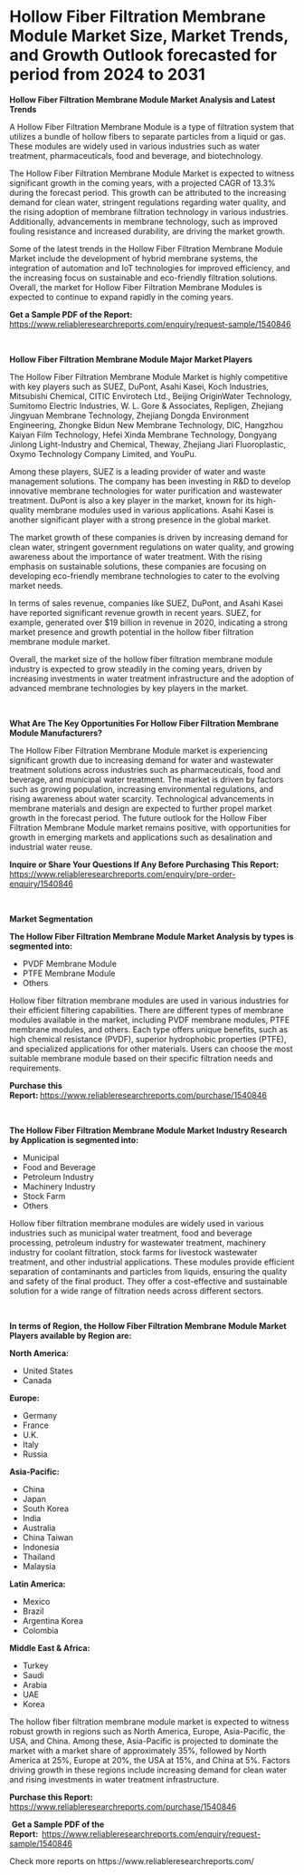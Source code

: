 <p><h1>Hollow Fiber Filtration Membrane Module Market Size, Market Trends, and Growth Outlook forecasted for period from 2024 to 2031</h1></p><p><strong>Hollow Fiber Filtration Membrane Module Market Analysis and Latest Trends</strong></p>
<p><p>A Hollow Fiber Filtration Membrane Module is a type of filtration system that utilizes a bundle of hollow fibers to separate particles from a liquid or gas. These modules are widely used in various industries such as water treatment, pharmaceuticals, food and beverage, and biotechnology.</p><p>The Hollow Fiber Filtration Membrane Module Market is expected to witness significant growth in the coming years, with a projected CAGR of 13.3% during the forecast period. This growth can be attributed to the increasing demand for clean water, stringent regulations regarding water quality, and the rising adoption of membrane filtration technology in various industries. Additionally, advancements in membrane technology, such as improved fouling resistance and increased durability, are driving the market growth.</p><p>Some of the latest trends in the Hollow Fiber Filtration Membrane Module Market include the development of hybrid membrane systems, the integration of automation and IoT technologies for improved efficiency, and the increasing focus on sustainable and eco-friendly filtration solutions. Overall, the market for Hollow Fiber Filtration Membrane Modules is expected to continue to expand rapidly in the coming years.</p></p>
<p><strong>Get a Sample PDF of the Report:&nbsp;</strong> <a href="https://www.reliableresearchreports.com/enquiry/request-sample/1540846">https://www.reliableresearchreports.com/enquiry/request-sample/1540846</a></p>
<p>&nbsp;</p>
<p><strong>Hollow Fiber Filtration Membrane Module Major Market Players</strong></p>
<p><p>The Hollow Fiber Filtration Membrane Module Market is highly competitive with key players such as SUEZ, DuPont, Asahi Kasei, Koch Industries, Mitsubishi Chemical, CITIC Envirotech Ltd., Beijing OriginWater Technology, Sumitomo Electric Industries, W. L. Gore & Associates, Repligen, Zhejiang Jingyuan Membrane Technology, Zhejiang Dongda Environment Engineering, Zhongke Bidun New Membrane Technology, DIC, Hangzhou Kaiyan Film Technology, Hefei Xinda Membrane Technology, Dongyang Jinlong Light-Industry and Chemical, Theway, Zhejiang Jiari Fluoroplastic, Oxymo Technology Company Limited, and YouPu.</p><p>Among these players, SUEZ is a leading provider of water and waste management solutions. The company has been investing in R&D to develop innovative membrane technologies for water purification and wastewater treatment. DuPont is also a key player in the market, known for its high-quality membrane modules used in various applications. Asahi Kasei is another significant player with a strong presence in the global market.</p><p>The market growth of these companies is driven by increasing demand for clean water, stringent government regulations on water quality, and growing awareness about the importance of water treatment. With the rising emphasis on sustainable solutions, these companies are focusing on developing eco-friendly membrane technologies to cater to the evolving market needs.</p><p>In terms of sales revenue, companies like SUEZ, DuPont, and Asahi Kasei have reported significant revenue growth in recent years. SUEZ, for example, generated over $19 billion in revenue in 2020, indicating a strong market presence and growth potential in the hollow fiber filtration membrane module market.</p><p>Overall, the market size of the hollow fiber filtration membrane module industry is expected to grow steadily in the coming years, driven by increasing investments in water treatment infrastructure and the adoption of advanced membrane technologies by key players in the market.</p></p>
<p>&nbsp;</p>
<p><strong>What Are The Key Opportunities For Hollow Fiber Filtration Membrane Module Manufacturers?</strong></p>
<p><p>The Hollow Fiber Filtration Membrane Module market is experiencing significant growth due to increasing demand for water and wastewater treatment solutions across industries such as pharmaceuticals, food and beverage, and municipal water treatment. The market is driven by factors such as growing population, increasing environmental regulations, and rising awareness about water scarcity. Technological advancements in membrane materials and design are expected to further propel market growth in the forecast period. The future outlook for the Hollow Fiber Filtration Membrane Module market remains positive, with opportunities for growth in emerging markets and applications such as desalination and industrial water reuse.</p></p>
<p><strong>Inquire or Share Your Questions If Any Before Purchasing This Report:</strong> <a href="https://www.reliableresearchreports.com/enquiry/pre-order-enquiry/1540846">https://www.reliableresearchreports.com/enquiry/pre-order-enquiry/1540846</a></p>
<p>&nbsp;</p>
<p><strong>Market Segmentation</strong></p>
<p><strong>The Hollow Fiber Filtration Membrane Module Market Analysis by types is segmented into:</strong></p>
<p><ul><li>PVDF Membrane Module</li><li>PTFE Membrane Module</li><li>Others</li></ul></p>
<p><p>Hollow fiber filtration membrane modules are used in various industries for their efficient filtering capabilities. There are different types of membrane modules available in the market, including PVDF membrane modules, PTFE membrane modules, and others. Each type offers unique benefits, such as high chemical resistance (PVDF), superior hydrophobic properties (PTFE), and specialized applications for other materials. Users can choose the most suitable membrane module based on their specific filtration needs and requirements.</p></p>
<p><strong>Purchase this Report:&nbsp;</strong><a href="https://www.reliableresearchreports.com/purchase/1540846">https://www.reliableresearchreports.com/purchase/1540846</a></p>
<p>&nbsp;</p>
<p><strong>The Hollow Fiber Filtration Membrane Module Market Industry Research by Application is segmented into:</strong></p>
<p><ul><li>Municipal</li><li>Food and Beverage</li><li>Petroleum Industry</li><li>Machinery Industry</li><li>Stock Farm</li><li>Others</li></ul></p>
<p><p>Hollow fiber filtration membrane modules are widely used in various industries such as municipal water treatment, food and beverage processing, petroleum industry for wastewater treatment, machinery industry for coolant filtration, stock farms for livestock wastewater treatment, and other industrial applications. These modules provide efficient separation of contaminants and particles from liquids, ensuring the quality and safety of the final product. They offer a cost-effective and sustainable solution for a wide range of filtration needs across different sectors.</p></p>
<p>&nbsp;</p>
<p><strong>In terms of Region, the Hollow Fiber Filtration Membrane Module Market Players available by Region are:</strong></p>
<p>
    <p> <strong> North America: </strong>
        <ul>
            <li>United States</li>
            <li>Canada</li>
        </ul>
        </p> 
    <p> <strong> Europe: </strong>
        <ul>
            <li>Germany</li>
            <li>France</li>
            <li>U.K.</li>
            <li>Italy</li>
            <li>Russia</li>
        </ul>
        </p> 
    <p> <strong> Asia-Pacific: </strong>
        <ul>
            <li>China</li>
            <li>Japan</li>
            <li>South Korea</li>
            <li>India</li>
            <li>Australia</li>
            <li>China Taiwan</li>
            <li>Indonesia</li>
            <li>Thailand</li>
            <li>Malaysia</li>
        </ul>
        </p> 
    <p> <strong> Latin America: </strong>
        <ul>
            <li>Mexico</li>
            <li>Brazil</li>
            <li>Argentina Korea</li>
            <li>Colombia</li>
        </ul>
        </p> 
    <p> <strong> Middle East & Africa: </strong>
        <ul>
            <li>Turkey</li>
            <li>Saudi</li>
            <li>Arabia</li>
            <li>UAE</li>
            <li>Korea</li>
        </ul>
    </p>
    </p>
<p><p>The hollow fiber filtration membrane module market is expected to witness robust growth in regions such as North America, Europe, Asia-Pacific, the USA, and China. Among these, Asia-Pacific is projected to dominate the market with a market share of approximately 35%, followed by North America at 25%, Europe at 20%, the USA at 15%, and China at 5%. Factors driving growth in these regions include increasing demand for clean water and rising investments in water treatment infrastructure.</p></p>
<p><strong>Purchase this Report: </strong><a href="https://www.reliableresearchreports.com/purchase/1540846">https://www.reliableresearchreports.com/purchase/1540846</a></p>
<p>&nbsp;<strong>Get a Sample PDF of the Report:&nbsp;&nbsp;</strong><a href="https://www.reliableresearchreports.com/enquiry/request-sample/1540846">https://www.reliableresearchreports.com/enquiry/request-sample/1540846</a></p>
<p><strong></strong></p>
<p>Check more reports on https://www.reliableresearchreports.com/</p>